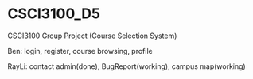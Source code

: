# CSCI3100_D5

CSCI3100 Group Project (Course Selection System)

Ben: login, register, course browsing, profile

RayLi: contact admin(done), BugReport(working), campus map(working)
